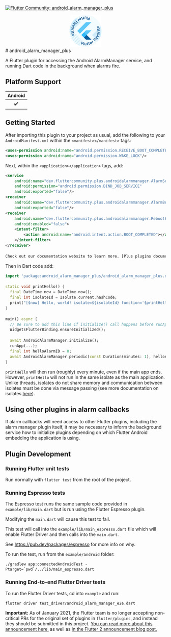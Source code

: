 [![Flutter Community: android_alarm_manager_plus](https://fluttercommunity.dev/_github/header/android_alarm_manager_plus)](https://github.com/fluttercommunity/community)

<center><a href="https://flutter.dev/docs/development/packages-and-plugins/favorites" target="_blank" rel="noreferrer noopener"><img src="../../website/static/img/flutter-favorite-badge.png" width="100" alt="build"></a></center>
# android_alarm_manager_plus

A Flutter plugin for accessing the Android AlarmManager service, and running
Dart code in the background when alarms fire.

## Platform Support

| Android |
| :-----: |
|   ✔️    |

## Getting Started

After importing this plugin to your project as usual, add the following to your
`AndroidManifest.xml` within the `<manifest></manifest>` tags:

```xml
<uses-permission android:name="android.permission.RECEIVE_BOOT_COMPLETED"/>
<uses-permission android:name="android.permission.WAKE_LOCK"/>
```

Next, within the `<application></application>` tags, add:

```xml
<service
    android:name="dev.fluttercommunity.plus.androidalarmmanager.AlarmService"
    android:permission="android.permission.BIND_JOB_SERVICE"
    android:exported="false"/>
<receiver
    android:name="dev.fluttercommunity.plus.androidalarmmanager.AlarmBroadcastReceiver"
    android:exported="false"/>
<receiver
    android:name="dev.fluttercommunity.plus.androidalarmmanager.RebootBroadcastReceiver"
    android:enabled="false">
    <intent-filter>
        <action android:name="android.intent.action.BOOT_COMPLETED"></action>
    </intent-filter>
</receiver>

Check out our documentation website to learn more. [Plus plugins documentation](https://plus.fluttercommunity.dev/docs/overview)
```

Then in Dart code add:

```dart
import 'package:android_alarm_manager_plus/android_alarm_manager_plus.dart';

static void printHello() {
  final DateTime now = DateTime.now();
  final int isolateId = Isolate.current.hashCode;
  print("[$now] Hello, world! isolate=${isolateId} function='$printHello'");
}

main() async {
  // Be sure to add this line if initialize() call happens before runApp()
  WidgetsFlutterBinding.ensureInitialized();

  await AndroidAlarmManager.initialize();
  runApp(...);
  final int helloAlarmID = 0;
  await AndroidAlarmManager.periodic(const Duration(minutes: 1), helloAlarmID, printHello);
}
```

`printHello` will then run (roughly) every minute, even if the main app ends. However, `printHello`
will not run in the same isolate as the main application. Unlike threads, isolates do not share
memory and communication between isolates must be done via message passing (see more documentation on
isolates [here](https://api.dart.dev/stable/2.0.0/dart-isolate/dart-isolate-library.html)).

## Using other plugins in alarm callbacks

If alarm callbacks will need access to other Flutter plugins, including the
alarm manager plugin itself, it may be necessary to inform the background service how
to initialize plugins depending on which Flutter Android embedding the application is
using.

## Plugin Development

### Running Flutter unit tests

Run normally with `flutter test` from the root of the project.

### Running Espresso tests

The Espresso test runs the same sample code provided in `example/lib/main.dart`
but is run using the Flutter Espresso plugin.

Modifying the `main.dart` will cause this test to fail.

This test will call into the `example/lib/main_espresso.dart` file which
will enable Flutter Driver and then calls into the `main.dart`.

See https://pub.dev/packages/espresso for more info on why.

To run the test, run from the `example/android` folder:

```
./gradlew app:connectedAndroidTest -Ptarget=`pwd`/../lib/main_espresso.dart
```

### Running End-to-end Flutter Driver tests

To run the Flutter Driver tests, cd into `example` and run:

```
flutter driver test_driver/android_alarm_manager_e2e.dart
```

**Important:** As of January 2021, the Flutter team is no longer accepting non-critical PRs for the original set of plugins in `flutter/plugins`, and instead they should be submitted in this project. [You can read more about this announcement here.](https://github.com/flutter/plugins/blob/master/CONTRIBUTING.md#important-note) as well as [in the Flutter 2 announcement blog post.](https://medium.com/flutter/whats-new-in-flutter-2-0-fe8e95ecc65)
